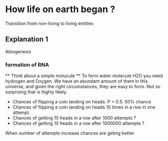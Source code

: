 # How life on earth began ?
Transition from non-living to living entities

## Explanation 1 
Abiogenesis

### formation of RNA

** Think about a simple molucule **
To form water molecule H2O you need hydrogen and Oxygen. We have an abundant amount of them in this universe, and given the right circumstances, they are easy to form. Not so surprising that is highly likely. 

- Chances of flipping a coin landing on heads.  P = 0.5. 50% chance
- Chances of flipping a coin landing on heads 10 times in a row in one attempt. 
- Chances of getting 10 heads in a row after 1000 attempts ?
- Chances of getting 10 heads in a row after 1000000 attempts ?

When number of attempts increase chances are geting better



